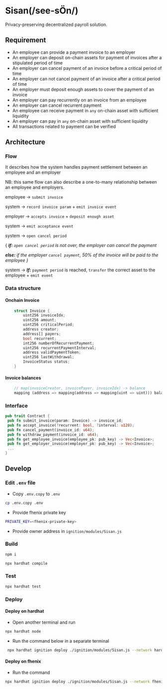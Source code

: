# Sisan(/see-sÖn/) 
Privacy-preserving decentralized payroll solution.

## Requirement

- An employee can provide a payment invoice to an employer
- An employer can deposit on-chain assets for payment of invoices after a stipulated period of time
- An employer can cancel payment of an invoice before a critical period of time
- An employer can not cancel payment of an invoice after a critical period of time
- An employer must deposit enough assets to cover the payment of an invoice
- An employer can pay recurrently on an invoice from an employee
- An employer can cancel recurrent payment
- An employee can receive payment in `any` on-chain asset with sufficient liquidity
- An employer can pay in `any` on-chain asset with sufficient liquidity
- All transactions related to payment can be verified

## Architecture

### Flow

It describes how the system handles payment settlement between an employee and an employer

NB: this same flow can also describe a one-to-many relationship between an employee and employers.

employee → `submit invoice`

system → `record invoice param` + `emit invoice event`

employer → `accepts invoice` + `deposit enough asset` 

system → `emit acceptance event`

system → `open cancel period`

{ ***if:** `open cancel period` is not over, the employer can cancel the payment*

***else:** if the employer `cancel payment`, 50% of the invoice will be paid to the employee }*

system → ***If:*** `payment period` is reached, `transfer` the correct asset to the employee + `emit event`

### Data structure

#### Onchain Invoice

```rust
    struct Invoice {
        uint256 invoiceIdx;
        uint256 amount;
        uint256 criticalPeriod;
        address creator;
        address[] payers;
        bool recurrent;
        int256 numberOfRecurrentPayment;
        uint256 recurrentPaymentInterval;
        address validPaymentToken;
        uint256 lastWithdrawal;
        InvoiceStatus status;
    }
```

#### Invoice balances 
```rust
    // map(invoiceCreator, invoicePayer, invoiceIdx) -> balance
    mapping (address => mapping(address => mapping(uint => uint))) balances;
```

### Interface

```rust
pub trait Contract {
 pub fn submit_invoice(param: Invoice) -> invoice_id;
 pub fn accept_invoice(?recurrent: bool, ?interval: u128);
 pub fn cancel_payment(invoice_id: u64);
 pub fn withdraw_payment(invoice_id: u64);
 pub fn get_employee_invoice(employee_pk: pub_key) -> Vec<Invoice>;
 pub fn get_employer_invoice(employer_pk: pub_key) -> Vec<Invoice>;
 ...
}
```


## Develop

### Edit `.env` file

- Copy `.env.copy` to `.env`

```bash
cp .env.copy .env
```

- Provide fhenix private key

```bash
PRIVATE_KEY=<fhenix-private-key>
```

- Provide owner address in `ignition/modules/Sisan.js`

### Build

```bash
npm i
```

```bash
npx hardhat compile
```

### Test

```bash
npx hardhat test
```

### Deploy

#### Deploy on hardhat

- Open another terminal and run

```bash
npx hardhat node
```

- Run the command below in a separate terminal

```bash
 npx hardhat ignition deploy ./ignition/modules/Sisan.js --network hardhat 
```

#### Deploy on fhenix

- Run the command

```bash
npx hardhat ignition deploy ./ignition/modules/Sisan.js --network fhenixHeliumTestnet
```